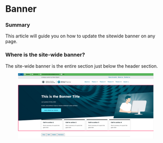 # Banner

### Summary <a href="#updatingsitewidebanner-summary" id="updatingsitewidebanner-summary"></a>

This article will guide you on how to update the sitewide banner on any page.

### Where is the site-wide banner? <a href="#updatingsitewidebanner-whereisthesitewidebanner" id="updatingsitewidebanner-whereisthesitewidebanner"></a>

The site-wide banner is the entire section just below the header section.

<figure><img src="../../.gitbook/assets/331b28aa-4556-493c-b782-e71269b385b4.png" alt=""><figcaption></figcaption></figure>


